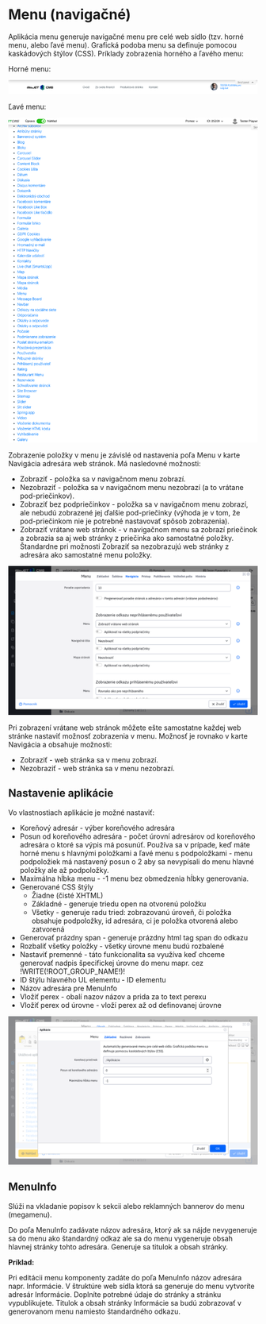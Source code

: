 # Menu (navigačné)

Aplikácia menu generuje navigačné menu pre celé web sídlo (tzv. horné menu, alebo ľavé menu). Grafická podoba menu sa definuje pomocou kaskádových štýlov (CSS). Príklady zobrazenia horného a ľavého menu:

Horné menu:

![](top-menu.png)

Ľavé menu:

![](left-menu.png)

Zobrazenie položky v menu je závislé od nastavenia poľa Menu v karte Navigácia adresára web stránok. Má nasledovné možnosti:

- Zobraziť - položka sa v navigačnom menu zobrazí.
- Nezobraziť - položka sa v navigačnom menu nezobrazí (a to vrátane pod-priečinkov).
- Zobraziť bez podpriečinkov - položka sa v navigačnom menu zobrazí, ale nebudú zobrazené jej ďalšie pod-priečinky (výhoda je v tom, že pod-priečinkom nie je potrebné nastavovať spôsob zobrazenia).
- Zobraziť vrátane web stránok - v navigačnom menu sa zobrazí priečinok a zobrazia sa aj web stránky z priečinka ako samostatné položky. Štandardne pri možnosti Zobraziť sa nezobrazujú web stránky z adresára ako samostatné menu položky.

![](groups-dialog.png)

Pri zobrazení vrátane web stránok môžete ešte samostatne každej web stránke nastaviť možnosť zobrazenia v menu. Možnosť je rovnako v karte Navigácia a obsahuje možnosti:

- Zobraziť - web stránka sa v menu zobrazí.
- Nezobraziť - web stránka sa v menu nezobrazí.

## Nastavenie aplikácie

Vo vlastnostiach aplikácie je možné nastaviť:

  - Koreňový adresár - výber koreňového adresára
  - Posun od koreňového adresára - počet úrovní adresárov od koreňového adresára o ktoré sa výpis má posunúť. Používa sa v prípade, keď máte horné menu s hlavnými položkami a ľavé menu s podpoložkami - menu podpoložiek má nastavený posun o 2 aby sa nevypísali do menu hlavné položky ale až podpoložky.
  - Maximálna hĺbka menu - -1 menu bez obmedzenia hĺbky generovania.
  - Generované CSS štýly
    - Žiadne (čisté XHTML)
    - Základné - generuje triedu open na otvorenú položku
    - Všetky - generuje radu tried: zobrazovanú úroveň, či položka obsahuje podpoložky, id adresára, ci je položka otvorená alebo zatvorená
  - Generovať prázdny span - generuje prázdny html tag span do odkazu
  - Rozbaliť všetky položky - všetky úrovne menu budú rozbalené
  - Nastaviť premenné - táto funkcionalita sa využíva keď chceme generovať nadpis špecifickej úrovne do menu mapr. cez !WRITE(!ROOT_GROUP_NAME!)!
  - ID štýlu hlavného UL elementu - ID elementu
  - Názov adresára pre MenuInfo
  - Vložiť perex - obalí nazov <span class="title">názov</span> a prida za to <span class="perex">text perexu</span>
  - Vložiť perex od úrovne - vloží perex až od definovanej úrovne

![](editor-dialog.png)

## MenuInfo

Slúži na vkladanie popisov k sekcii alebo reklamných bannerov do menu (megamenu).

Do poľa MenuInfo zadávate názov adresára, ktorý ak sa nájde nevygeneruje sa do menu ako štandardný odkaz ale sa do menu vygeneruje obsah hlavnej stránky tohto adresára. Generuje sa titulok a obsah stránky.

**Príklad:**

Pri editácii menu komponenty zadáte do poľa MenuInfo názov adresára napr. Informácie. V štruktúre web sídla ktorá sa generuje do menu vytvoríte adresár Informácie. Doplníte potrebné údaje do stránky a stránku vypublikujete. Titulok a obsah stránky Informácie sa budú zobrazovať v generovanom menu namiesto štandardného odkazu.
